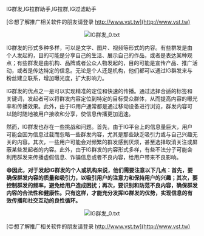 IG群发,IG拉群助手,IG拉群,IG过滤助手

[😍想了解推广相关软件的朋友请登录 http://www.vst.tw](http://www.vst.tw)

 <center><img src="https://vst.tw/MP4/tuiguang/png/2.png" alt="IG群发_0.txt"></center>

IG群发的形式多种多样，可以是文字、图片、视频等形式的内容。有些群发是由个人发起的，目的可能是分享自己的生活、展示自己的作品，或者是表达某种观点；有些群发是由机构、品牌或者公众人物发起的，目的可能是宣传产品、推广活动，或者是传达特定的信息。无论是个人还是机构，他们都可以通过IG群发来与粉丝建立联系，增加曝光度，扩大影响力。

IG群发的优点之一是可以实现精准的定位和快速的传播。通过选择合适的标签和关键词，发起者可以将群发内容定位到特定的目标受众群体，从而提高内容的曝光率和传播效果。此外，由于IG用户通常都是通过移动设备进行浏览，群发内容可以随时随地被用户接收和分享，使信息传播更加迅速。

然而，IG群发也存在一些挑战和问题。首先，由于IG平台上的信息量巨大，用户可能会因为信息过载而忽略一些群发内容，尤其是那些缺乏吸引力或与自己兴趣无关的内容。其次，一些用户可能会对频繁的群发感到厌烦，甚至选择取消关注或屏蔽某些发起者的内容。此外，由于IG群发的内容形式多样，有些不法分子可能会利用群发来传播虚假信息、诈骗信息或者不良内容，给用户带来不良影响。

**😄因此，对于发起IG群发的个人或机构来说，他们需要注意以下几点：首先，要确保群发内容的质量和吸引力，以吸引用户的注意力和保持用户的兴趣；其次，要控制群发的频率，避免给用户造成困扰；再次，要识别和防范不良内容，确保群发内容的合法性和健康性。只有这样，才能充分发挥IG群发的优势，实现信息的有效传播和社交互动的良性循环。**

 <center><img src="https://vst.tw/MP4/tuiguang/png/4.png" alt="IG群发_0.txt"></center>

[😍想了解推广相关软件的朋友请登录 http://www.vst.tw](http://www.vst.tw)




